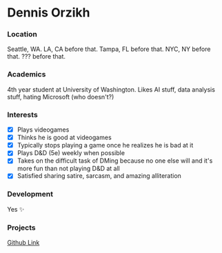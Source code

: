 # Dennis Orzikh

### Location
Seattle, WA. LA, CA before that. Tampa, FL before that. NYC, NY before that. ??? before that.

### Academics
4th year student at University of Washington. Likes AI stuff, data analysis stuff, hating Microsoft (who doesn't?)

### Interests
- [x] Plays videogames
- [x] Thinks he is good at videogames
- [x] Typically stops playing a game once he realizes he is bad at it
- [x] Plays D&D (5e) weekly when possible
- [x] Takes on the difficult task of DMing because no one else will and it's more fun than not playing D&D at all
- [x] Satisfied sharing satire, sarcasm, and amazing alliteration

### Development
Yes :sparkles:

### Projects
[Github Link](https://github.com/orzikhd)
